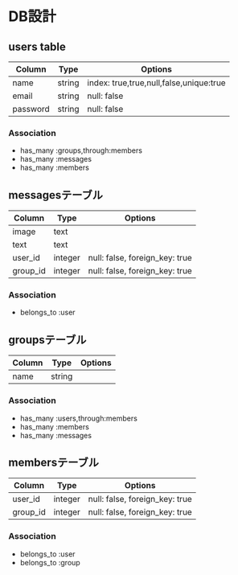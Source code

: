 # DB設計

## users table

|Column|Type|Options|
|------|----|-------|
|name|string|index: true,true,null,false,unique:true|
|email|string|null: false|
|password|string|null: false|

### Association
- has_many :groups,through:members
- has_many :messages
- has_many :members

## messagesテーブル
|Column|Type|Options|
|------|----|-------|
|image|text||
|text|text||
|user_id|integer|null: false, foreign_key: true|
|group_id|integer|null: false, foreign_key: true|

### Association
- belongs_to :user

## groupsテーブル
|Column|Type|Options|
|------|----|-------|
|name|string|

### Association
- has_many :users,through:members
- has_many :members
- has_many :messages

## membersテーブル
|Column|Type|Options|
|------|----|-------|
|user_id|integer|null: false, foreign_key: true|
|group_id|integer|null: false, foreign_key: true|

### Association
- belongs_to :user
- belongs_to :group